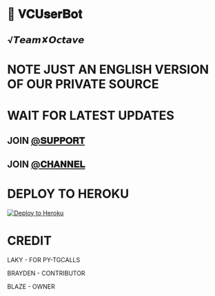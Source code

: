 # 📀 𝐕𝐂𝐔𝐬𝐞𝐫𝐁𝐨𝐭

## √𝙏𝙚𝙖𝙢✘𝙊𝙘𝙩𝙖𝙫𝙚

# NOTE JUST AN ENGLISH VERSION OF OUR PRIVATE SOURCE 

# WAIT FOR LATEST UPDATES

## JOIN [@𝐒𝐔𝐏𝐏𝐎𝐑𝐓](HTTPS://T.ME/OctaveSupport) 

## JOIN [@𝐂𝐇𝐀𝐍𝐍𝐄𝐋](HTTPS://T.ME/OctaveUpdates) 

# DEPLOY TO HEROKU 


[![Deploy to Heroku](https://www.herokucdn.com/deploy/button.png)](https://heroku.com/deploy)

# CREDIT

LAKY - FOR PY-TGCALLS

BRAYDEN - CONTRIBUTOR

BLAZE - OWNER
